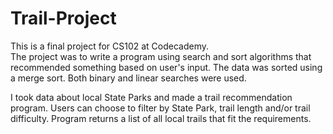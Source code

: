 # Trail-Project
This is a final project for CS102 at Codecademy.  
The project was to write a program using search and sort algorithms that recommended something based on user's input.
The data was sorted using a merge sort.  Both binary and linear searches were used.

I took data about local State Parks and made a trail recommendation program.
Users can choose to filter by State Park, trail length and/or trail difficulty.
Program returns a list of all local trails that fit the requirements.

